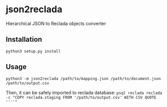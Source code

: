 # json2reclada

Hierarchical JSON to Reclada objects converter

## Installation
```python3 setup.py install```

## Usage
```python3 -m json2reclada /path/to/mapping.json /path/to/document.json /path/to/output.csv```

Then, it can be safely imported to reclada database:
```psql reclada reclada -c "COPY reclada.staging FROM '/path/to/output.csv' WITH CSV QUOTE ''''"```
